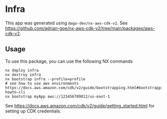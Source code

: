 # Infra

This app was generated using `@ago-dev/nx-aws-cdk-v2`. See https://github.com/adrian-goe/nx-aws-cdk-v2/tree/main/packages/aws-cdk-v2.

## Usage

To use this package, you can use the following NX commands

```
nx deploy infra
nx destroy infra
nx bootstrap infra --profile=profile
# see how to use aws environments https://docs.aws.amazon.com/cdk/v2/guide/bootstrapping.html#bootstrapping-howto-cli
nx bootstrap myApp aws://123456789012/us-east-1
```

See https://docs.aws.amazon.com/cdk/v2/guide/getting_started.html for setting up CDK credentials.
